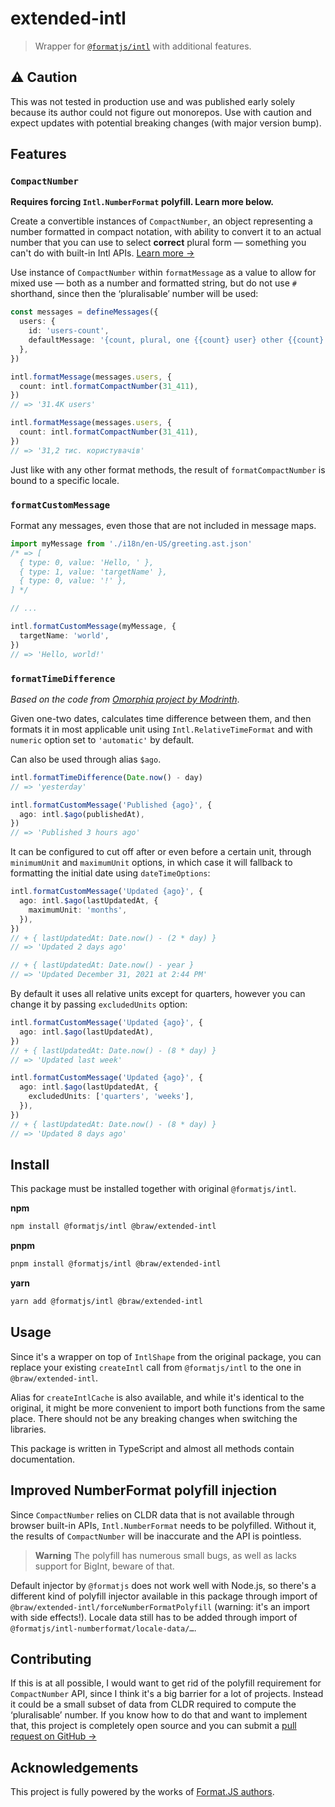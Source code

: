 # extended-intl

> Wrapper for [`@formatjs/intl`](https://npm.im/@formatjs/intl) with additional features.

## ⚠ Caution

This was not tested in production use and was published early solely because its author could not figure out monorepos. Use with caution and expect updates with potential breaking changes (with major version bump).

## Features

### `CompactNumber`

**Requires forcing `Intl.NumberFormat` polyfill. Learn more below.**

Create a convertible instances of `CompactNumber`, an object representing a number formatted in compact notation, with ability to convert it to an actual number that you can use to select **correct** plural form — something you can't do with built-in Intl APIs. [Learn more →](https://docs.google.com/document/d/1Wx9Drhpl9p2ZqVZMGQ7KUF4pUfPtuJupv8oQ_Gf6sEE/edit)

Use instance of `CompactNumber` within `formatMessage` as a value to allow for mixed use — both as a number and formatted string, but do not use `#` shorthand, since then the ‘pluralisable’ number will be used:

```ts
const messages = defineMessages({
  users: {
    id: 'users-count',
    defaultMessage: '{count, plural, one {{count} user} other {{count} users}}',
  },
})

intl.formatMessage(messages.users, {
  count: intl.formatCompactNumber(31_411),
})
// => '31.4K users'

intl.formatMessage(messages.users, {
  count: intl.formatCompactNumber(31_411),
})
// => '31,2 тис. користувачів'
```

Just like with any other format methods, the result of `formatCompactNumber` is bound to a specific locale.

### `formatCustomMessage`

Format any messages, even those that are not included in message maps.

```ts
import myMessage from './i18n/en-US/greeting.ast.json'
/* => [
  { type: 0, value: 'Hello, ' },
  { type: 1, value: 'targetName' },
  { type: 0, value: '!' },
] */

// ...

intl.formatCustomMessage(myMessage, {
  targetName: 'world',
})
// => 'Hello, world!'
```

### `formatTimeDifference`

_Based on the code from [Omorphia project by Modrinth](https://github.com/modrinth/omorphia)_.

Given one-two dates, calculates time difference between them, and then formats it in most applicable unit using `Intl.RelativeTimeFormat` and with `numeric` option set to `'automatic'` by default.

Can also be used through alias `$ago`.

```ts
intl.formatTimeDifference(Date.now() - day)
// => 'yesterday'

intl.formatCustomMessage('Published {ago}', {
  ago: intl.$ago(publishedAt),
})
// => 'Published 3 hours ago'
```

It can be configured to cut off after or even before a certain unit, through `minimumUnit` and `maximumUnit` options, in which case it will fallback to formatting the initial date using `dateTimeOptions`:

```ts
intl.formatCustomMessage('Updated {ago}', {
  ago: intl.$ago(lastUpdatedAt, {
    maximumUnit: 'months',
  }),
})
// + { lastUpdatedAt: Date.now() - (2 * day) }
// => 'Updated 2 days ago'

// + { lastUpdatedAt: Date.now() - year }
// => 'Updated December 31, 2021 at 2:44 PM'
```

By default it uses all relative units except for quarters, however you can change it by passing `excludedUnits` option:

```ts
intl.formatCustomMessage('Updated {ago}', {
  ago: intl.$ago(lastUpdatedAt),
})
// + { lastUpdatedAt: Date.now() - (8 * day) }
// => 'Updated last week'

intl.formatCustomMessage('Updated {ago}', {
  ago: intl.$ago(lastUpdatedAt, {
    excludedUnits: ['quarters', 'weeks'],
  }),
})
// + { lastUpdatedAt: Date.now() - (8 * day) }
// => 'Updated 8 days ago'
```

## Install

This package must be installed together with original `@formatjs/intl`.

**npm**

```sh
npm install @formatjs/intl @braw/extended-intl
```

**pnpm**

```sh
pnpm install @formatjs/intl @braw/extended-intl
```

**yarn**

```sh
yarn add @formatjs/intl @braw/extended-intl
```

## Usage

Since it's a wrapper on top of `IntlShape` from the original package, you can replace your existing `createIntl` call from `@formatjs/intl` to the one in `@braw/extended-intl`.

Alias for `createIntlCache` is also available, and while it's identical to the original, it might be more convenient to import both functions from the same place. There should not be any breaking changes when switching the libraries.

This package is written in TypeScript and almost all methods contain documentation.

## Improved NumberFormat polyfill injection

Since `CompactNumber` relies on CLDR data that is not available through browser built-in APIs, `Intl.NumberFormat` needs to be polyfilled. Without it, the results of `CompactNumber` will be inaccurate and the API is pointless.

> **Warning**
> The polyfill has numerous small bugs, as well as lacks support for BigInt, beware of that.

Default injector by `@formatjs` does not work well with Node.js, so there's a different kind of polyfill injector available in this package through import of `@braw/extended-intl/forceNumberFormatPolyfill` (warning: it's an import with side effects!). Locale data still has to be added through import of `@formatjs/intl-numberformat/locale-data/…`.

## Contributing

If this is at all possible, I would want to get rid of the polyfill requirement for `CompactNumber` API, since I think it's a big barrier for a lot of projects. Instead it could be a small subset of data from CLDR required to compute the ‘pluralisable’ number. If you know how to do that and want to implement that, this project is completely open source and you can submit a [pull request on GitHub → ](https://github.com/brawaru/extended-intl/)

## Acknowledgements

This project is fully powered by the works of [Format.JS authors](https://formatjs.io/).
